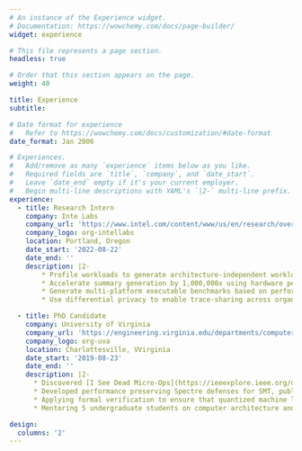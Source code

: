 ```yaml
---
# An instance of the Experience widget.
# Documentation: https://wowchemy.com/docs/page-builder/
widget: experience

# This file represents a page section.
headless: true

# Order that this section appears on the page.
weight: 40

title: Experience
subtitle:

# Date format for experience
#   Refer to https://wowchemy.com/docs/customization/#date-format
date_format: Jan 2006

# Experiences.
#   Add/remove as many `experience` items below as you like.
#   Required fields are `title`, `company`, and `date_start`.
#   Leave `date_end` empty if it's your current employer.
#   Begin multi-line descriptions with YAML's `|2-` multi-line prefix.
experience:
  - title: Research Intern
    company: Inte Labs
    company_url: 'https://www.intel.com/content/www/us/en/research/overview.html'
    company_logo: org-intellabs
    location: Portland, Oregon
    date_start: '2022-08-22'
    date_end: ''
    description: |2-
        * Profile workloads to generate architecture-independent workload summaries that use Basic Block Vectors to accurately predicts workload performance on novel hardware.
        * Accelerate summary generation by 1,000,000x using hardware performance counters.
        * Generate multi-platform executable benchmarks based on performance summaries using MLIR.
        * Use differential privacy to enable trace-sharing across organizational boundaries without concern for leaking sensitive IP.

  - title: PhD Candidate
    company: University of Virginia
    company_url: 'https://engineering.virginia.edu/departments/computer-science'
    company_logo: org-uva
    location: Charlottesville, VVirginia
    date_start: '2019-08-23'
    date_end: ''
    description: |2-
      * Discovered [I See Dead Micro-Ops](https://ieeexplore.ieee.org/document/9499837), a critical security flaw that threatened execution integrity and data security in modern x86 processors. Published at [ISCA 2021](https://iscaconf.org/isca2021/).
      * Developed performance preserving Spectre defenses for SMT, published under [SecSMT](https://www.usenix.org/conference/usenixsecurity22/presentation/taram) at [USENIX Security 2022](https://www.usenix.org/conference/usenixsecurity22).
      * Applying formal verification to ensure that quantized machine learning models remained invulnerable to adversarial attacks using DNNV (https://github.com/dlshriver/dnnv), ONNX, and ReluPlex (https://arxiv.org/abs/1702.01135)
      * Mentoring 5 undergraduate students on computer architecture and machine learning projects, breaking down large projects into digestible chunks, as well as providing instruction on computer architecture, side-channel attacks, machine learning compilers, and ML models (incl. model specification, feature engineering, parameter tuning, and cross-validation).

design:
  columns: '2'
---
```

